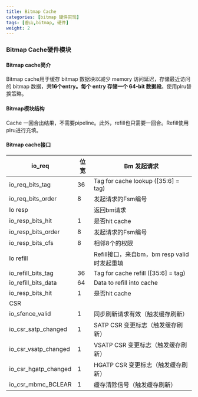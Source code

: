 ```yaml
---
title: Bitmap Cache
categories: [bitmap 硬件实现]
tags: [香山,bitmap, 硬件]
weight: 2
---
```



###   Bitmap Cache硬件模块
####  Bitmap cache简介
Bitmap cache用于缓存 bitmap 数据块以减少 memory 访问延迟，存储最近访问的 bitmap 数据，**共16个entry。每个 entry 存储一个 64-bit 数据段**。使用plru替换策略。

####  Bitmap模块结构
Cache 一回合出结果，不需要pipeline。此外，refill也只需要一回合。Refill使用plru进行充填。



####  Bitmap cache接口
| io_req| 位宽 | Bm 发起请求|
| --- | --- | --- |
| io_req_bits_tag | 36 | Tag for cache lookup ([35:6] = tag) |
| io_req_bits_order | 8 | 发起请求的Fsm编号 |
| Io resp|  | 返回bm请求|
| io_resp_bits_hit | 1 | 是否hit cache |
| io_resp_bits_order | 8 | 发起请求的Fsm编号 |
| io_resp_bits_cfs | 8 | 相邻8个的权限 |
| Io refill|  | Refill接口，来自bm，bm resp valid时发起重填|
| io_refill_bits_tag | 36 | Tag for cache refill ([35:6] = tag) |
| io_refill_bits_data | 64 | Data to refill into cache |
| io_resp_bits_hit | 1 | 是否hit cache |
| CSR|  |  |
| io_sfence_valid | 1 | 同步刷新请求有效（触发缓存刷新） |
| io_csr_satp_changed | 1 | SATP CSR 变更标志（触发缓存刷新） |
| io_csr_vsatp_changed | 1 | VSATP CSR 变更标志（触发缓存刷新） |
| io_csr_hgatp_changed | 1 | HGATP CSR 变更标志（触发缓存刷新） |
| io_csr_mbmc_BCLEAR | 1 | 缓存清除信号（触发缓存刷新） |
